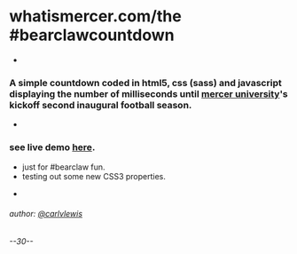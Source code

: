 # whatismercer.com/the #bearclawcountdown
-
### A simple countdown coded in html5, css (sass) and javascript displaying the number of milliseconds until [mercer university](http://mercer.edu)'s kickoff second inaugural football season. 
-
### see live demo [here](http://whatismercer.com).
+ just for #bearclaw fun.
+ testing out some new CSS3 properties.

-
###### author: [@carlvlewis](http://twitter.com/carlvlewis)
###### --30--